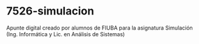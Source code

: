 # 7526-simulacion
Apunte digital creado por alumnos de FIUBA para la asignatura Simulación (Ing. Informática y Lic. en Análisis de Sistemas)
